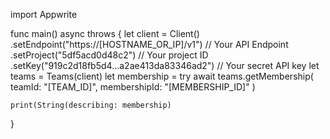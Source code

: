 import Appwrite

func main() async throws {
    let client = Client()
      .setEndpoint("https://[HOSTNAME_OR_IP]/v1") // Your API Endpoint
      .setProject("5df5acd0d48c2") // Your project ID
      .setKey("919c2d18fb5d4...a2ae413da83346ad2") // Your secret API key
    let teams = Teams(client)
    let membership = try await teams.getMembership(
        teamId: "[TEAM_ID]",
        membershipId: "[MEMBERSHIP_ID]"
    )

    print(String(describing: membership)
}
